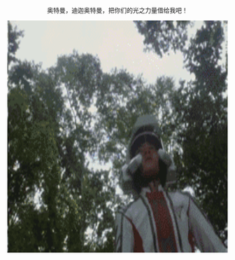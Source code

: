 
<p align="center">奥特曼，迪迦奥特曼，把你们的光之力量借给我吧！</p>

<p align="center">
  <img width="700" height="530" src="aa18972bd40735fafa97c17592510fb30e240892.gif" alt="奥特曼，迪迦奥特曼，把你们的光之力量借给我吧！" ></p>

